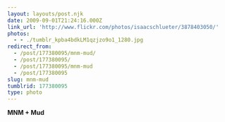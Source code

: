 ```yaml
---
layout: layouts/post.njk
date: 2009-09-01T21:24:16.000Z
link_url: 'http://www.flickr.com/photos/isaacschlueter/3878403050/'
photos:
  - - ./tumblr_kpba4bdkLM1qzjzo9o1_1280.jpg
redirect_from:
  - /post/177380095/mnm-mud/
  - /post/177380095/
  - /post/177380095/mnm-mud
  - /post/177380095
slug: mnm-mud
tumblrid: 177380095
type: photo
---
```

<p><b>MNM + Mud</b></p>
